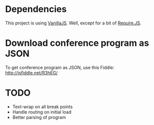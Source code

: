 # Dependencies

This project is using [VanillaJS][]. Well, except for a bit of [Require.JS][].

[VanillaJS]: http://vanilla-js.com/
[Require.JS]: http://requirejs.org/


# Download conference program as JSON

To get conference program as JSON, use this Fiddle:
http://jsfiddle.net/R3hEG/


# TODO

* Text-wrap on all break points
* Handle routing on initial load
* Better parsing of program

